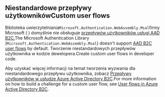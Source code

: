 ## <a name="custom-user-flows"></a><span data-ttu-id="904e8-101">Niestandardowe przepływy użytkowników</span><span class="sxs-lookup"><span data-stu-id="904e8-101">Custom user flows</span></span>

<span data-ttu-id="904e8-102">Biblioteka uwierzytelniania`Microsoft.Authentication.WebAssembly.Msal`firmy Microsoft ( ) domyślnie nie obsługuje [przepływów użytkowników usługi AAD B2C.](/azure/active-directory-b2c/user-flow-overview)</span><span class="sxs-lookup"><span data-stu-id="904e8-102">The Microsoft Authentication Library (`Microsoft.Authentication.WebAssembly.Msal`) doesn't support [AAD B2C user flows](/azure/active-directory-b2c/user-flow-overview) by default.</span></span> <span data-ttu-id="904e8-103">Tworzenie niestandardowych przepływów użytkownika w kodzie dewelopera.</span><span class="sxs-lookup"><span data-stu-id="904e8-103">Create custom user flows in developer code.</span></span>

<span data-ttu-id="904e8-104">Aby uzyskać więcej informacji na temat tworzenia wyzwania dla niestandardowego przepływu użytkownika, zobacz [Przepływy użytkowników w usłudze Azure Active Directory B2C](/azure/active-directory-b2c/user-flow-overview).</span><span class="sxs-lookup"><span data-stu-id="904e8-104">For more information on how to build a challenge for a custom user flow, see [User flows in Azure Active Directory B2C](/azure/active-directory-b2c/user-flow-overview).</span></span>
